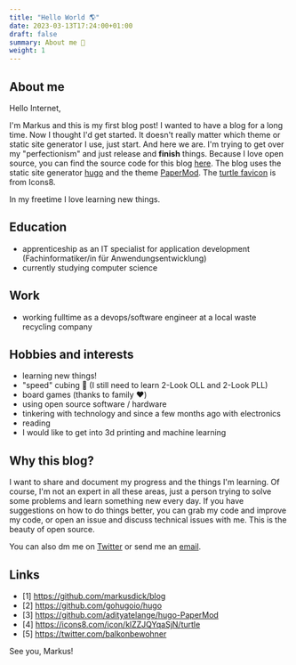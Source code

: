 ```yaml
---
title: "Hello World 🌎"
date: 2023-03-13T17:24:00+01:00
draft: false
summary: About me 🐢
weight: 1
---
```


## About me

Hello Internet,

I'm Markus and this is my first blog post! I wanted to have a blog for a long time. Now I thought I'd get started. It doesn't really matter which theme or static site generator I use, just start. And here we are. I'm trying to get over my "perfectionism" and just release and **__finish__** things. Because I love open source, you can find the source code for this blog [here](https://github.com/markusdick/blog). The blog uses the static site generator [hugo](https://github.com/gohugoio/hugo) and the theme [PaperMod](https://github.com/adityatelange/hugo-PaperMod). The [turtle favicon](https://icons8.com/icon/klZZJQYqaSjN/turtle) is from Icons8.

In my freetime I love learning new things.

## Education
- apprenticeship as an IT specialist for application development (Fachinformatiker/in für Anwendungsentwicklung)
- currently studying computer science

## Work
- working fulltime as a devops/software engineer at a local waste recycling company

## Hobbies and interests
- learning new things!
- "speed" cubing 🐢 (I still need to learn 2-Look OLL and 2-Look PLL)
- board games (thanks to family ❤️)
- using open source software / hardware
- tinkering with technology and since a few months ago with electronics
- reading
- I would like to get into 3d printing and machine learning

## Why this blog?
I want to share and document my progress and the things I'm learning. Of course, I'm not an expert in all these areas, just a person trying to solve some problems and learn something new every day. If you have suggestions on how to do things better, you can grab my code and improve my code, or open an issue and discuss technical issues with me. This is the beauty of open source.

You can also dm me on [Twitter](https://twitter.com/balkonbewohner) or send me an [email](mailto:blog@markusdick.de).

## Links
- [1] https://github.com/markusdick/blog
- [2] https://github.com/gohugoio/hugo
- [3] https://github.com/adityatelange/hugo-PaperMod
- [4] https://icons8.com/icon/klZZJQYqaSjN/turtle
- [5] https://twitter.com/balkonbewohner

See you, Markus!